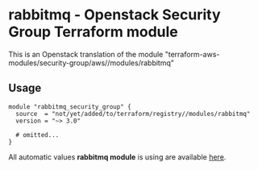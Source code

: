 # rabbitmq - Openstack Security Group Terraform module

This is an Openstack translation of the module "terraform-aws-modules/security-group/aws//modules/rabbitmq"

## Usage

```hcl
module "rabbitmq_security_group" {
  source  = "not/yet/added/to/terraform/registry//modules/rabbitmq"
  version = "~> 3.0"

  # omitted...
}
```

All automatic values **rabbitmq module** is using are available [here](https://github.com/terraform-aws-modules/terraform-aws-security-group/blob/master/modules/rabbitmq/auto_values.tf).

<!-- BEGINNING OF PRE-COMMIT-TERRAFORM DOCS HOOK -->
<!-- END OF PRE-COMMIT-TERRAFORM DOCS HOOK -->
